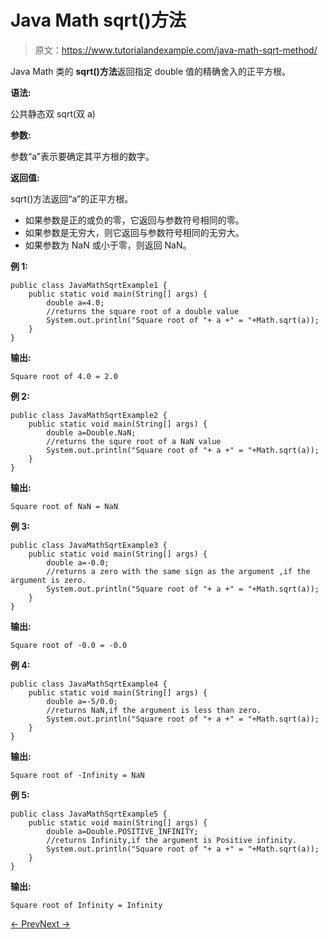 # Java Math sqrt()方法

> 原文：<https://www.tutorialandexample.com/java-math-sqrt-method/>

Java Math 类的 **sqrt()方法**返回指定 double 值的精确舍入的正平方根。

**语法:**

公共静态双 sqrt(双 a)

**参数:**

参数“a”表示要确定其平方根的数字。

**返回值:**

sqrt()方法返回“a”的正平方根。

*   如果参数是正的或负的零，它返回与参数符号相同的零。
*   如果参数是无穷大，则它返回与参数符号相同的无穷大。
*   如果参数为 NaN 或小于零，则返回 NaN。

**例 1:**

```
public class JavaMathSqrtExample1 {
    public static void main(String[] args) {
        double a=4.0;
        //returns the square root of a double value
        System.out.println("Square root of "+ a +" = "+Math.sqrt(a));
    }
}
```

**输出:**

```
Square root of 4.0 = 2.0
```

**例 2:**

```
public class JavaMathSqrtExample2 {
    public static void main(String[] args) {
        double a=Double.NaN;
        //returns the squre root of a NaN value
        System.out.println("Square root of "+ a +" = "+Math.sqrt(a));
    }
}
```

**输出:**

```
Square root of NaN = NaN
```

**例 3:**

```
public class JavaMathSqrtExample3 {
    public static void main(String[] args) {
        double a=-0.0;
        //returns a zero with the same sign as the argument ,if the argument is zero.
        System.out.println("Square root of "+ a +" = "+Math.sqrt(a));
    }
}
```

**输出:**

```
Square root of -0.0 = -0.0
```

**例 4:**

```
public class JavaMathSqrtExample4 {
    public static void main(String[] args) {
        double a=-5/0.0;
        //returns NaN,if the argument is less than zero.
        System.out.println("Square root of "+ a +" = "+Math.sqrt(a));
    }
}
```

**输出:**

```
Square root of -Infinity = NaN
```

**例 5:**

```
public class JavaMathSqrtExample5 {
    public static void main(String[] args) {
        double a=Double.POSITIVE_INFINITY;
        //returns Infinity,if the argument is Positive infinity.
        System.out.println("Square root of "+ a +" = "+Math.sqrt(a));
    }
}
```

**输出:**

```
Square root of Infinity = Infinity
```

[← Prev](https://www.tutorialandexample.com/java-math-sinh-method/)[Next →](https://www.tutorialandexample.com/java-math-subtractexact-method/)